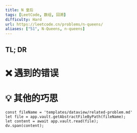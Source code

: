 ```yaml
---
title: N 皇后
tags: [LeetCode, 数组, 回溯]
difficulty: Hard
url: https://leetcode.cn/problems/n-queens/
aliases: ["51", N-Queens, n-queens]
---
```


## TL; DR

# ❌ 遇到的错误

# 💡 其他的巧思

```dataviewjs
const fileName = 'templates/dataview/related-problem.md'
let file = app.vault.getAbstractFileByPath(fileName);
let content = await app.vault.read(file);
dv.span(content);
```